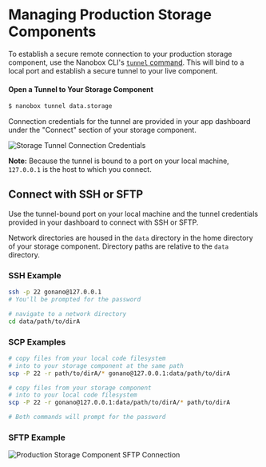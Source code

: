 # Managing Production Storage Components

To establish a secure remote connection to your production storage component, use the Nanobox CLI's [`tunnel` command](https://docs.nanobox.io/cli/tunnel/). This will bind to a local port and establish a secure tunnel to your live component.

#### Open a Tunnel to Your Storage Component
```bash
$ nanobox tunnel data.storage
```

Connection credentials for the tunnel are provided in your app dashboard under the "Connect" section of your storage component.

![Storage Tunnel Connection Credentials](/assets/storage/tunnel-creds.png)

**Note:** Because the tunnel is bound to a port on your local machine, `127.0.0.1` is the host to which you connect.

## Connect with SSH or SFTP
Use the tunnel-bound port on your local machine and the tunnel credentials provided in your dashboard to connect with SSH or SFTP.

Network directories are housed in the `data` directory in the home directory of your storage component. Directory paths are relative to the `data` directory.

### SSH Example
```bash
ssh -p 22 gonano@127.0.0.1
# You'll be prompted for the password

# navigate to a network directory
cd data/path/to/dirA
```

### SCP Examples
```bash
# copy files from your local code filesystem
# into to your storage component at the same path
scp -P 22 -r path/to/dirA/* gonano@127.0.0.1:data/path/to/dirA

# copy files from your storage component
# into to your local code filesystem
scp -P 22 -r gonano@127.0.0.1:data/path/to/dirA/* path/to/dirA

# Both commands will prompt for the password
```

### SFTP Example
![Production Storage Component SFTP Connection](/assets/storage/storage-sftp-prod.png)
